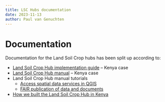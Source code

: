 ```yaml
---
title: LSC Hubs documentation
date: 2023-11-13
author: Paul van Genuchten
---
```


# Documentation

Documentation for the Land Soil Crop hubs has been split up according to:

- [Land Soil Crop Hub implementation guide](.admin) – Kenya case
- [Land Soil Crop Hub manual](./user) – Kenya case
- Land Soil Crop Hub manual tutorials
    - [Access spatial data services in QGIS](./user/ows-in-qgis.md)
    - [FAIR publication of data and documents](./data-knowledge-providers/) 
- [How we built the Land Soil Crop Hub in Kenya](./developer/)
